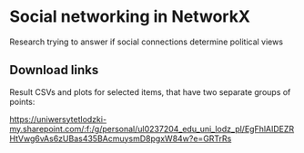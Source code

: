 # Social networking in NetworkX

Research trying to answer if social connections determine political views

## Download links

Result CSVs and plots for selected items, that have two separate groups of points:

<https://uniwersytetlodzki-my.sharepoint.com/:f:/g/personal/ul0237204_edu_uni_lodz_pl/EgFhlAIDEZRHtVwg6vAs6zUBas435BAcmuysmD8pgxW84w?e=GRTrRs>
